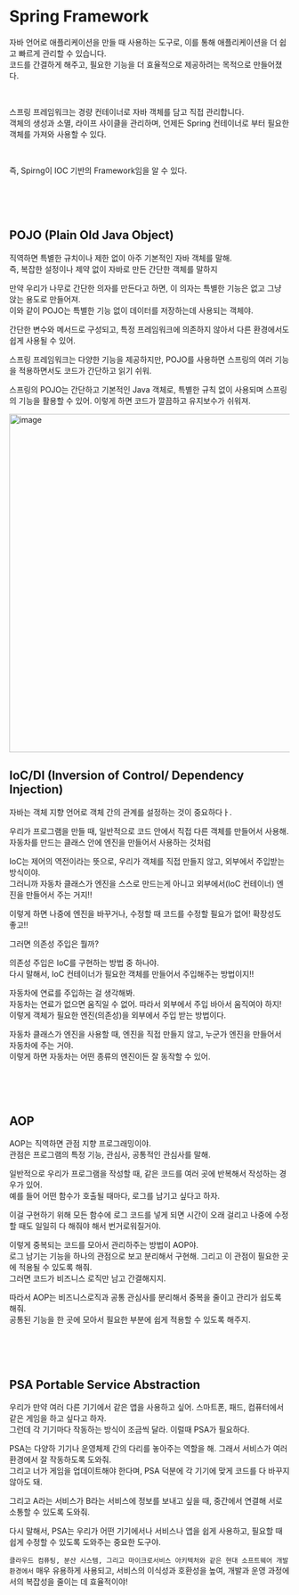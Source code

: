 # Spring Framework
자바 언어로 애플리케이션을 만들 때 사용하는 도구로, 이를 통해 애플리케이션을 더 쉽고 빠르게 관리할 수 있습니다.  
코드를 간결하게 해주고, 필요한 기능을 더 효율적으로 제공하려는 목적으로 만들어졌다.  

<br>

스프링 프레임워크는 경량 컨테이너로 자바 객체를 담고 직접 관리합니다.   
객체의 생성과 소멸, 라이프 사이클을 관리하며, 언제든 Spring 컨테이너로 부터 필요한 객체를 가져와 사용할 수 있다.  

<br>

즉, Spirng이 IOC 기반의 Framework임을 알 수 있다.  

<br>
<br><br>



## POJO (Plain Old Java Object)
직역하면 특별한 규치이나 제한 없이 아주 기본적인 자바 객체를 말해.  
즉, 복잡한 설정이나 제약 없이 자바로 만든 간단한 객체를 말하지  

만약 우리가 나무로 간단한 의자를 만든다고 하면, 이 의자는 특별한 기능은 없고 그냥 앉는 용도로 만들어져.  
이와 같이 POJO는 특별한 기능 없이 데이터를 저장하는데 사용되는 객체야.  

간단한 변수와 메서드로 구성되고, 특정 프레임워크에 의존하지 않아서 다른 환경에서도 쉽게 사용될 수 있어.  

스프링 프레임워크는 다양한 기능을 제공하지만, POJO를 사용하면 스프링의 여러 기능을 적용하면서도 코드가 간단하고 읽기 쉬워.


스프링의 POJO는 간단하고 기본적인 Java 객체로, 특별한 규칙 없이 사용되며 스프링의 기능을 활용할 수 있어. 
이렇게 하면 코드가 깔끔하고 유지보수가 쉬워져.

<img width="607" alt="image" src="https://github.com/user-attachments/assets/c6e3f2bf-97dc-46e6-a719-496a675dee62">






## IoC/DI  (Inversion of Control/ Dependency Injection)
자바는 객체 지향 언어로 객체 간의 관계를 설정하는 것이 중요하다ㅏ.  

우리가 프로그램을 만들 때, 일반적으로 코드 안에서 직접 다른 객체를 만들어서 사용해.  
자동차를 만드는 클래스 안에 엔진을 만들어서 사용하는 것처럼  

IoC는 제어의 역전이라는 뜻으로, 우리가 객체를 직접 만들지 않고, 외부에서 주입받는 방식이야.  
그러니까 자동차 클래스가 엔진을 스스로 만드는게 아니고 외부에서(IoC 컨테이너) 엔진을 만들어서 주는 거지!!  

이렇게 하면 나중에 엔진을 바꾸거나, 수정할 때 코드를 수정할 필요가 없어! 확장성도 좋고!!  

그러면 의존성 주입은 뭘까?  

의존성 주입은 IoC를 구현하는 방법 중 하나야.  
다시 말해서, IoC 컨테이너가 필요한 객체를 만들어서 주입해주는 방법이지!!

자동차에 연료를 주입하는 걸 생각해봐.  
자동차는 연료가 없으면 움직일 수 없어. 따라서 외부에서 주입 바아서 움직여야 하지!  
이렇게 객체가 필요한 엔진(의존성)을 외부에서 주입 받는 방법이다.  

자동차 클래스가 엔진을 사용할 때, 엔진을 직접 만들지 않고, 누군가 엔진을 만들어서 자동차에 주는 거야.  
이렇게 하면 자동차는 어떤 종류의 엔진이든 잘 동작할 수 있어.  






<br><br><br>

## AOP
AOP는 직역하면 관점 지향 프로그래밍이야.  
관점은 프로그램의 특정 기능, 관심사, 공통적인 관심사를 말해.  


일반적으로 우리가 프로그램을 작성할 때, 같은 코드를 여러 곳에 반복해서 작성하는 경우가 있어.  
예를 들어 어떤 함수가 호출될 때마다, 로그를 남기고 싶다고 하자.  

이걸 구현하기 위해 모든 함수에 로그 코드를 넣게 되면 시간이 오래 걸리고 나중에 수정할 때도 일일히 다 해줘야 해서
번거로워질거야.  

이렇게 중복되는 코드를 모아서 관리하주는 방법이 AOP야.  
로그 남기는 기능을 하나의 관점으로 보고 분리해서 구현해. 그리고 이 관점이 필요한 곳에 적용될 수 있도록 해줘.  
그러면 코드가 비즈니스 로직만 남고 간결해지지.   

따라서 AOP는 비즈니스로직과 공통 관심사를 분리해서 중복을 줄이고 관리가 쉽도록 해줘.  
공통된 기능을 한 곳에 모아서 필요한 부분에 쉽게 적용할 수 있도록 해주지.


<br><br><br>

## PSA Portable Service Abstraction
우리가 만약 여러 다른 기기에서 같은 앱을 사용하고 싶어. 스마트폰, 패드, 컴퓨터에서 같은 게임을 하고 싶다고 하자.  
그런데 각 기기마다 작동하는 방식이 조금씩 달라. 이럴때 PSA가 필요하다.  

PSA는 다양하 기기나 운영체제 간의 다리를 놓아주는 역할을 해. 그래서 서비스가 여러 환경에서 잘 작동하도록 도와줘.  
그리고 너가 게임을 업데이트해야 한다며, PSA 덕분에 각 기기에 맞게 코드를 다 바꾸지 않아도 돼.  

그리고 A라는 서비스가 B라는 서비스에 정보를 보내고 싶을 때, 중간에서 연결해 서로 소통할 수 있도록 도와줘.  

다시 말해서, PSA는 우리가 어떤 기기에서나 서비스나 앱을 쉽게 사용하고, 필요할 때 쉽게 수정할 수 있도록 도와주는 중요한 도구야.  


`클라우드 컴퓨팅, 분산 시스템, 그리고 마이크로서비스 아키텍처와 같은 현대 소프트웨어 개발 환경에서` 매우 유용하게 사용되고, 서비스의 이식성과 호환성을 높여, 개발과 운영 과정에서의 복잡성을 줄이는 데 효율적이야!  









